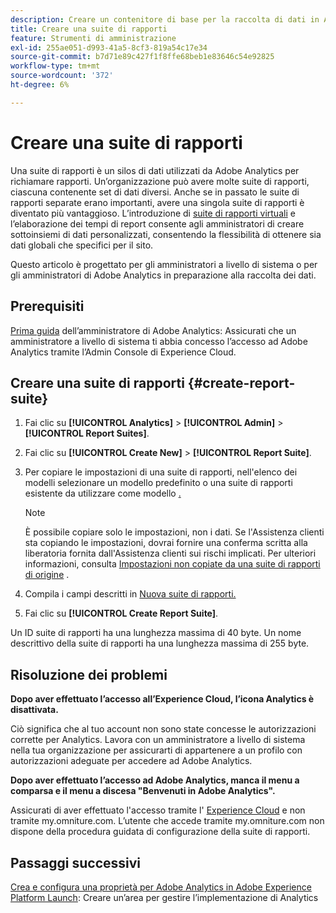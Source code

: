 ```yaml
---
description: Creare un contenitore di base per la raccolta di dati in Adobe Analytics
title: Creare una suite di rapporti
feature: Strumenti di amministrazione
exl-id: 255ae051-d993-41a5-8cf3-819a54c17e34
source-git-commit: b7d71e89c427f1f8ffe68beb1e83646c54e92825
workflow-type: tm+mt
source-wordcount: '372'
ht-degree: 6%

---
```


# Creare una suite di rapporti

Una suite di rapporti è un silos di dati utilizzati da Adobe Analytics per richiamare rapporti. Un’organizzazione può avere molte suite di rapporti, ciascuna contenente set di dati diversi. Anche se in passato le suite di rapporti separate erano importanti, avere una singola suite di rapporti è diventato più vantaggioso. L’introduzione di [suite di rapporti virtuali](https://experienceleague.adobe.com/docs/analytics/components/virtual-report-suites/vrs-about.html?lang=en#virtual-report-suites) e l’elaborazione dei tempi di report consente agli amministratori di creare sottoinsiemi di dati personalizzati, consentendo la flessibilità di ottenere sia dati globali che specifici per il sito.

Questo articolo è progettato per gli amministratori a livello di sistema o per gli amministratori di Adobe Analytics in preparazione alla raccolta dei dati.

## Prerequisiti

[Prima guida](/help/admin/admin-console/first-admin-guide.md) dell’amministratore di Adobe Analytics: Assicurati che un amministratore a livello di sistema ti abbia concesso l’accesso ad Adobe Analytics tramite l’Admin Console di Experience Cloud.

## Creare una suite di rapporti {#create-report-suite}

1. Fai clic su **[!UICONTROL Analytics]** > **[!UICONTROL Admin]** > **[!UICONTROL Report Suites]**.
1. Fai clic su **[!UICONTROL Create New]** > **[!UICONTROL Report Suite]**.
1. Per copiare le impostazioni di una suite di rapporti, nell&#39;elenco dei modelli selezionare un modello predefinito o una suite di rapporti esistente da utilizzare come modello [.](/help/admin/c-manage-report-suites/c-report-suite-templates/report-suite-templates.md)

   >[!NOTE]
   >
   >È possibile copiare solo le impostazioni, non i dati. Se l&#39;Assistenza clienti sta copiando le impostazioni, dovrai fornire una conferma scritta alla liberatoria fornita dall&#39;Assistenza clienti sui rischi implicati. Per ulteriori informazioni, consulta [Impostazioni non copiate da una suite di rapporti di origine](/help/admin/c-manage-report-suites/c-new-report-suite/settings-not-copied-from-rs.md) .

1. Compila i campi descritti in [Nuova suite di rapporti.](/help/admin/c-manage-report-suites/c-new-report-suite/new-report-suite.md)
1. Fai clic su **[!UICONTROL Create Report Suite]**.

Un ID suite di rapporti ha una lunghezza massima di 40 byte. Un nome descrittivo della suite di rapporti ha una lunghezza massima di 255 byte.

## Risoluzione dei problemi

**Dopo aver effettuato l’accesso all’Experience Cloud, l’icona Analytics è disattivata.**

Ciò significa che al tuo account non sono state concesse le autorizzazioni corrette per Analytics. Lavora con un amministratore a livello di sistema nella tua organizzazione per assicurarti di appartenere a un profilo con autorizzazioni adeguate per accedere ad Adobe Analytics.

**Dopo aver effettuato l’accesso ad Adobe Analytics, manca il menu a comparsa e il menu a discesa &quot;Benvenuti in Adobe Analytics&quot;.**

Assicurati di aver effettuato l&#39;accesso tramite l&#39; [Experience Cloud](https://experience.adobe.com) e non tramite my.omniture.com. L’utente che accede tramite my.omniture.com non dispone della procedura guidata di configurazione della suite di rapporti.

## Passaggi successivi

[Crea e configura una proprietà per Adobe Analytics in Adobe Experience Platform Launch](/help/implement/launch/create-analytics-property.md): Creare un’area per gestire l’implementazione di Analytics
